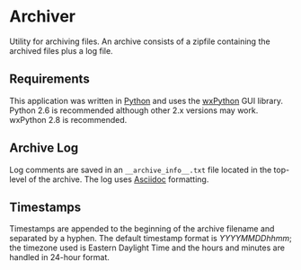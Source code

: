 Archiver
========

Utility for archiving files. An archive consists of a zipfile containing the archived files plus a log file.

Requirements
------------
This application was written in [Python](http://python.org/) and uses the [wxPython](http://wxpython.org/) GUI library. Python 2.6 is recommended although other 2.x versions may work. wxPython 2.8 is recommended.

Archive Log
-----------
Log comments are saved in an <code>\_\_archive\_info\_\_.txt</code> file located in the top-level of the archive. The log uses [Asciidoc](http://www.methods.co.nz/asciidoc/) formatting.

Timestamps
----------
Timestamps are appended to the beginning of the archive filename and separated by a hyphen. The default timestamp format is *YYYYMMDDhhmm*; the timezone used is Eastern Daylight Time and the hours and minutes are handled in 24-hour format.
